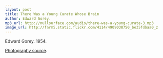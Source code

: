 ```yaml
---
layout: post
title: There Was a Young Curate Whose Brain
author: Edward Gorey.
mp3_url: http://nullsurface.com/audio/there-was-a-young-curate-3.mp3
image_url: http://farm5.static.flickr.com/4114/4909038750_be35fdbaa0_z.jpg
---
```


Edward Gorey.  1954.

[Photography source]().